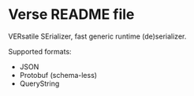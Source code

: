 Verse README file
=================

VERsatile SErializer, fast generic runtime (de)serializer.

Supported formats:

- JSON
- Protobuf (schema-less)
- QueryString
